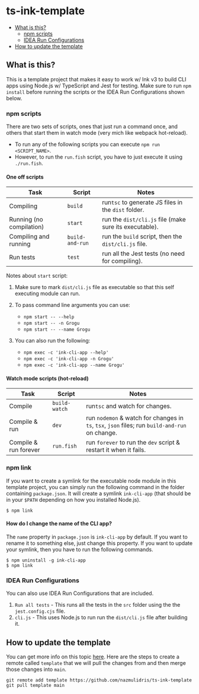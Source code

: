 # ts-ink-template

<!-- START doctoc generated TOC please keep comment here to allow auto update -->
<!-- DON'T EDIT THIS SECTION, INSTEAD RE-RUN doctoc TO UPDATE -->

- [What is this?](#what-is-this)
  - [npm scripts](#npm-scripts)
  - [IDEA Run Configurations](#idea-run-configurations)
- [How to update the template](#how-to-update-the-template)

<!-- END doctoc generated TOC please keep comment here to allow auto update -->

## What is this?

This is a template project that makes it easy to work w/ Ink v3 to build CLI apps using Node.js w/
TypeScript and Jest for testing. Make sure to run `npm install` before running the scripts or the
IDEA Run Configurations shown below.

### npm scripts

There are two sets of scripts, ones that just run a command once, and others that start them in
watch mode (very mich like webpack hot-reload).

- To run any of the following scripts you can execute `npm run <SCRIPT_NAME>`.
- However, to run the `run.fish` script, you have to just execute it using `./run.fish`.

#### One off scripts

| Task                     | Script          | Notes                                                  |
| ------------------------ | --------------- | ------------------------------------------------------ |
| Compiling                | `build`         | run`tsc` to generate JS files in the `dist` folder.    |
| Running (no compilation) | `start`         | run the `dist/cli.js` file (make sure its executable). |
| Compiling and running    | `build-and-run` | run the `build` script, then the `dist/cli.js` file.   |
| Run tests                | `test`          | run all the Jest tests (no need for compiling).        |

Notes about `start` script:

1. Make sure to mark `dist/cli.js` file as executable so that this self executing module can run.
2. To pass command line arguments you can use:

   - `npm start -- --help`
   - `npm start -- -n Grogu`
   - `npm start -- --name Grogu`

3. You can also run the following:

   - `npm exec -c 'ink-cli-app --help'`
   - `npm exec -c 'ink-cli-app -n Grogu'`
   - `npm exec -c 'ink-cli-app --name Grogu'`

#### Watch mode scripts (hot-reload)

| Task                  | Script        | Notes                                                                                          |
| --------------------- | ------------- | ---------------------------------------------------------------------------------------------- |
| Compile               | `build-watch` | run`tsc` and watch for changes.                                                                |
| Compile & run         | `dev`         | run `nodemon` & watch for changes in `ts`, `tsx`, `json` files; run `build-and-run` on change. |
| Compile & run forever | `run.fish`    | run `forever` to run the `dev` script & restart it when it fails.                              |

### npm link

If you want to create a symlink for the executable node module in this template project, you can
simply run the following command in the folder containing `package.json`. It will create a symlink
`ink-cli-app` (that should be in your `$PATH` depending on how you installed Node.js).

```shell
$ npm link
```

#### How do I change the name of the CLI app?

The `name` property in `package.json` is `ink-cli-app` by default. If you want to rename it to
something else, just change this property. If you want to update your symlink, then you have to run
the following commands.

```shell
$ npm uninstall -g ink-cli-app
$ npm link
```

### IDEA Run Configurations

You can also use IDEA Run Configurations that are included.

1. `Run all tests` - This runs all the tests in the `src` folder using the the `jest.config.cjs`
   file.
2. `cli.js` - This uses Node.js to run run the `dist/cli.js` file after building it.

## How to update the template

You can get more info on this topic [here](https://stackoverflow.com/a/56577320/2085356). Here are
the steps to create a remote called `template` that we will pull the changes from and then merge
those changes into `main`.

```shell
git remote add template https://github.com/nazmulidris/ts-ink-template
git pull template main
```
